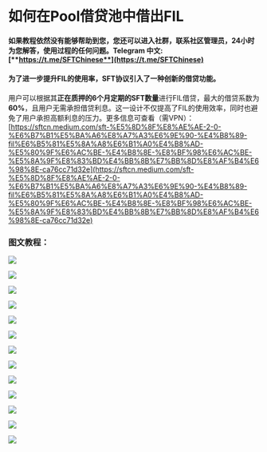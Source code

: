 # 如何在Pool借贷池中借出FIL

#### &#x20;    如果教程依然没有能够帮助到您，您还可以进入社群，联系社区管理员，24小时为您解答，使用过程的任何问题。**Telegram 中文:** [**https://t.me/SFTChinese**](https://t.me/SFTChinese)

#### 为了进一步提升FIL的使用率，SFT协议引入了一种创新的借贷功能。

用户可以根据其**正在质押的6个月定期的SFT数量**进行FIL借贷，最大的借贷系数为**60%**，且用户无需承担借贷利息。这一设计不仅提高了FIL的使用效率，同时也避免了用户承担高额利息的压力。更多信息可查看（需VPN）：[https://sftcn.medium.com/sft-%E5%8D%8F%E8%AE%AE-2-0-%E6%B7%B1%E5%BA%A6%E8%A7%A3%E6%9E%90-%E4%B8%89-fil%E6%B5%81%E5%8A%A8%E6%B1%A0%E4%B8%AD-%E5%80%9F%E6%AC%BE-%E4%B8%8E-%E8%BF%98%E6%AC%BE-%E5%8A%9F%E8%83%BD%E4%BB%8B%E7%BB%8D%E8%AF%B4%E6%98%8E-ca76cc71d32e](https://sftcn.medium.com/sft-%E5%8D%8F%E8%AE%AE-2-0-%E6%B7%B1%E5%BA%A6%E8%A7%A3%E6%9E%90-%E4%B8%89-fil%E6%B5%81%E5%8A%A8%E6%B1%A0%E4%B8%AD-%E5%80%9F%E6%AC%BE-%E4%B8%8E-%E8%BF%98%E6%AC%BE-%E5%8A%9F%E8%83%BD%E4%BB%8B%E7%BB%8D%E8%AF%B4%E6%98%8E-ca76cc71d32e)

### 图文教程：

![](https://lh4.googleusercontent.com/v2cgwg3FWaFbvPTye5P\_0nz15HaM5CSjK0A3mNaVmbvkA\_Zi2z4E2sT28o\_uazgN2h9QQrUCHmmElwvNYoYXETazgydqgksQxcr\_q3iXnRZC520YtS2eMk5evlnDr25l6oKKIPcfeDsj-cc2knWXy4k)

![](https://lh4.googleusercontent.com/QK1tLW1WBvBlBRs\_40W7yIvxiZADypEwMvg8HaQdz45rlPn5Z2i2gnIDbG4tlWSHFRrmsHXIUp8IXnus8moKRLr9DiCXc4xqKrov8H61CCnplxYFMDlmpj7h5XFIlf0xkPco1NyOSLJFmIlWKp3kGio)

![](https://lh5.googleusercontent.com/UCwOga-bZp\_29UsInxM8mP2WwO9cQVekrlHO9CuvFAd6TPRHowHOh3YBxES3ptDep0am\_utaZqN6CkX9AplJF6Sit-AfZs1Piy\_hn-6o4u1yKaKa2zMHY1Aycqyq7XHKkx3RCBdNJHNQLcI\_9jio1Ec)

![](https://lh6.googleusercontent.com/zQDPMmxq7BexG7hc4MBS6JTfG7GP3uBZHw0zbbYDBa89HV-OUe3lbPhKiQRh0f-mZR3AUWXVspUtJ3v4pMsjBdteMqZpyqDHqKTo09YRYNUi\_ob\_Dca\_ZDeQMMZf2bRqdeS\_lceQ9Tj5ct3tDJiiwks)

![](https://lh5.googleusercontent.com/RbZWMFP6WFqAvgo8pRZdGepNqjhruGDs8oEOdE9J3UHXQxS5x-GV6dJVWUU0\_DkpcBPcinWE\_chuC4jHCbwMBzVXxm8pzfU9G9UPbDlxUycYXPY-UbM1AHNFK7U2MI67P91xN5VOwLI-W4Q\_6y7bbbs)

![](https://lh3.googleusercontent.com/acQSgLAM-yupvL7TZRVPB99mNZn9xCS6nntRwI3nNcFTRr5RmkHrB6i3uH2nG42FKVNM1jW6Vfyemcz2i6smE0beekfEwPNa03cQ-H0mULLOZLFIMK1p2HKsUQg9p1GaVjKjcP3sh3ELSGYzvOXbYfo)

![](https://lh4.googleusercontent.com/gZ5ZMl3Gt9dr8acPDa2rDqobyTREpacl59hFDmgSdbm1KouD9QbaQUbpy35VIozno4R7mQLIBwp\_DEohxKVSpTqsg1pAaG9pkBKZqyBrYj5vnOcBt6DkNSXqG5nRTwdLelRlN6o1bJUCbCWfT-xbIo8)

![](https://lh4.googleusercontent.com/ACwrSAwAs9c-8wjTMBDk\_tb1CwSlhx-z7U\_tT4\_a44SeWnezNIqNIoLwTatj-JdtxQ0BCh2fGBSrGK8UtJHy-wkwoDwrvGZMW2Ma-FflQ61jjFWcXCPqJxt8feKlGZzHoj7pQa9Qcp1rak270W\_EOMo)

![](https://lh3.googleusercontent.com/\_HywJUMQgY730FFIAgOGoqPL6F5-oAu5UCxARHgIl9CbrujuVS-c2mvu36aRA2fufm7Ni9A2nsKJFoOXEExpI7mKn09Yt95NOKsZvnOHtkO-qc0VwoOMGprVKo4L9v80u3h6QItIV3sgfXXXsJog614)

![](https://lh6.googleusercontent.com/CSxCw8EMYXq8Z15o36\_7hNgeWOytZ7jaJJHOtbJqJlzuqrS7eKjdkVOVrnEqi1n\_sxmm5PD3Ab9k8QwkF4h\_TLfbpJT7LPRNDQs7EGVJ7\_OT6RvuaRg6hO4r3Tt8Hq1O4J8oWvTMorJdb4KNoFlpDio)

![](https://lh5.googleusercontent.com/pqfEfRH1nwx1SW7zlX4iJ0iXkchg\_MZTEJfuGaZ\_gMqRm99iBhVpwXKw6DbE3PW26oO5CuWGustmCWwVvPirVvXsjC8N\_jimOrA4eYuiPMq1gPDFS3\_0AJsMEYN3I0v6HETP0dL-ikhYNtzMCFtogD4)

![](https://lh3.googleusercontent.com/GR7D9Ec5c0hz-q2Aw4IMPhBSpF2sSEoYs2YAsuot3lL0keq1vMxAUpkbvWXtP\_EpKNUnlcqYWjkCh1mrpx-B13hYcpv5qTa-39l-M1cvn8ESTa5i07ntz16GZ\_8HJ9y43cXwOqjN2LUCtPbfdtJIg50)

![](https://lh6.googleusercontent.com/qTxQ-Nl43cF2TCyY22OPUtlzZWyrxVjwz27mMd31CuxCvh6D\_iSy2YMZgMQxcRCO4K8hJsow8hdrpYKvc1phwKSUvb296ZqAimaJ2k8NLCOHJwDdxDk2uEzYyOqzcfSM7WqxGGxovblC-ncWcSp7q7A)

